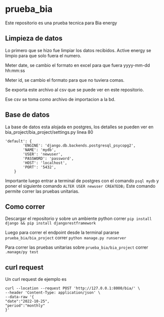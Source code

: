 # prueba_bia

Este repositorio es una prueba tecnica para Bia energy

## Limpieza de datos

Lo primero que se hizo fue limpiar los datos recibidos.
Active energy se limpio para que solo fuera el numero.

Meter date, se cambio el formato en excel para que fuera yyyy-mm-dd hh:mm:ss

Meter id, se cambio el formato para que no tuviera comas.

Se exporta este archivo al csv que se puede ver en este repositorio.

Ese csv se toma como archivo de importacion a la bd.

## Base de datos

La base de datos esta alojada en postgres, los detalles se pueden ver en bia_project/bia_project/settings.py linea 80

```
'default': {
        'ENGINE': 'django.db.backends.postgresql_psycopg2',
        'NAME': 'mydb',
        'USER': 'newuser',
        'PASSWORD': 'password',
        'HOST': 'localhost',
        'PORT': '5432',
    }
```

Importante luego entrar a terminal de postgres con el comando `psql mydb` y poner el siguiente comando `ALTER USER newuser CREATEDB;` Este comando permite correr las pruebas unitarias.

## Como correr

Descargar el repositorio y sobre un ambiente python correr `pip install django && pip install djangorestframework`

Luego para correr el endpoint desde la terminal pararse `prueba_bia/bia_project` correr `python manage.py runserver`

Para correr las pruebas unitarias sobre `prueba_bia/bia_project` correr `.manage/py test`

## curl request

Un curl request de ejemplo es

```
curl --location --request POST 'http://127.0.0.1:8000/bia/' \
--header 'Content-Type: application/json' \
--data-raw '{
"date":"2022-10-25",
"period":"monthly"
}'
```
